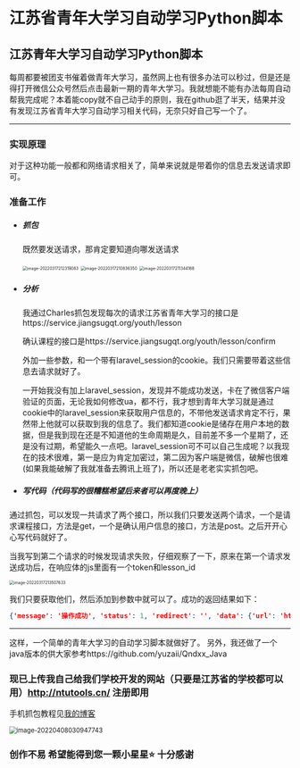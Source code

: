 # 江苏省青年大学习自动学习Python脚本
## 江苏青年大学习自动学习Python脚本

每周都要被团支书催着做青年大学习，虽然网上也有很多办法可以秒过，但是还是得打开微信公众号然后点击最新一期的青年大学习。我就想能不能有办法每周自动帮我完成呢？本着能copy就不自己动手的原则，我在github逛了半天，结果并没有发现江苏省青年大学习自动学习相关代码，无奈只好自己写一个了。

---

### 实现原理

对于这种功能一般都和网络请求相关了，简单来说就是带着你的信息去发送请求即可。

### 准备工作

+ ##### 抓包

  既然要发送请求，那肯定要知道向哪发送请求

  <img src="https://file-1305871479.cos.ap-nanjing.myqcloud.com/img/202204301653990.png" alt="image-20220317212319083" style="zoom:50%;" />

  <img src="https://file-1305871479.cos.ap-nanjing.myqcloud.com/img/202204301653543.png" alt="image-20220317210836350" style="zoom:50%;" />

  <img src="https://file-1305871479.cos.ap-nanjing.myqcloud.com/img/202204302000461.png" alt="image-20220317211344168" style="zoom:50%;" />

+ ##### 分析

  我通过Charles抓包发现每次的请求江苏省青年大学习的接口是https://service.jiangsugqt.org/youth/lesson

  确认课程的接口是https://service.jiangsugqt.org/youth/lesson/confirm

  外加一些参数，和一个带有laravel_session的cookie。我们只需要带着这些信息去请求就好了。

  一开始我没有加上laravel_session，发现并不能成功发送，卡在了微信客户端验证的页面，无论我如何修改ua，都不行，我才想到青年大学习就是通过cookie中的laravel_session来获取用户信息的，不带他发送请求肯定不行，果然带上他就可以获取到我的信息了。我们都知道cookie是储存在用户本地的数据，但是我到现在还是不知道他的生命周期是久，目前差不多一个星期了，还是没有过期，希望能久一点吧。laravel_session可不可以自己生成呢？以我现在的技术很难，第一是应为肯定加密过，第二因为客户端是微信，破解也很难(如果我能破解了我就准备去腾讯上班了)，所以还是老老实实抓包吧。

+ ##### 写代码（代码写的很糟糕希望后来者可以再度晚上）

​		通过抓包，可以发现一共请求了两个接口，所以我们只要发送两个请求，一个是请求课程接口，方法是get，一个是确认用户信息的接口，方法是post。之后开开心心写代码就好了。

​		当我写到第二个请求的时候发现请求失败，仔细观察了一下，原来在第一个请求发送成功后，在响应体的js里面有一个token和lesson_id

<img src="https://file-1305871479.cos.ap-nanjing.myqcloud.com/img/202204302000219.png" alt="image-20220317213507633" style="zoom:50%;" />

我们只要获取他们，然后添加到参数中就可以了。成功的返回结果如下：

```json
{'message': '操作成功', 'status': 1, 'redirect': '', 'data': {'url': 'https://h5.cyol.com/special/daxuexi/cep3js1vq4/m.html'}}
```

-----

这样，一个简单的青年大学习的自动学习脚本就做好了。
另外，我还做了一个java版本的供大家参考https://github.com/yuzaii/Qndxx_Java

### 现已上传我自己给我们学校开发的网站（只要是江苏省的学校都可以用）http://ntutools.cn/ 注册即用
手机抓包教程见[我的博客](https://yuzai.xyz/archives/c59a0c1a.html)

<img src="https://file-1305871479.cos.ap-nanjing.myqcloud.com/img/202204301653690.png" alt="image-20220408030947743" style="zoom:80%;" />

### 创作不易 希望能得到您一颗小星星⭐️ 十分感谢

